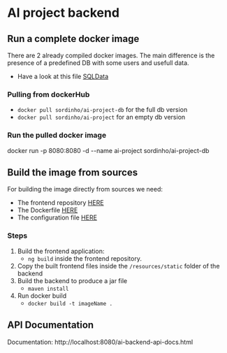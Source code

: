 # AI project backend

## Run a complete docker image
There are 2 already compiled docker images. The main difference is the presence of a predefined DB with some users and usefull data.

- Have a look at this file [SQLData](/src/main/resources/data.sql)

### Pulling from dockerHub
- `docker pull sordinho/ai-project-db` for the full db version
- `docker pull sordinho/ai-project` for an empty db version

### Run the pulled docker image
docker run -p 8080:8080 -d --name ai-project sordinho/ai-project-db

## Build the image from sources
For building the image directly from sources we need:
- The frontend repository [HERE](https://github.com/sordinho/Applicazioni-Internet-Frontend)
- The Dockerfile [HERE](Dockerfile)
- The configuration file [HERE](run.sh)

### Steps
1. Build the frontend application:
   - `ng build` inside the frontend repository.
2. Copy the built frontend files inside the `/resources/static` folder of the backend
3. Build the backend to produce a jar file
   - `maven install`
4. Run docker build
   - `docker build -t imageName .`

## API Documentation
Documentation: http://localhost:8080/ai-backend-api-docs.html
